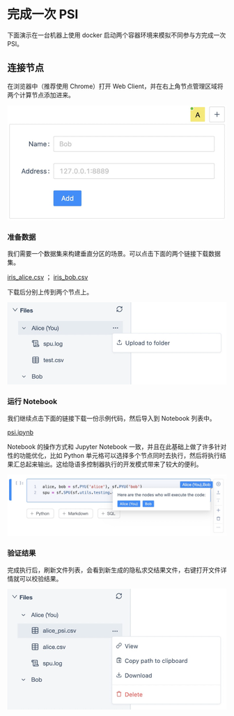 # 完成一次 PSI

下面演示在一台机器上使用 docker 启动两个容器环境来模拟不同参与方完成一次 PSI。

## 连接节点

在浏览器中（推荐使用 Chrome）打开 Web Client，并在右上角节点管理区域将两个计算节点添加进来。

![image.png](./images/node.png)

### 准备数据

我们需要一个数据集来构建垂直分区的场景。可以点击下面的两个链接下载数据集。

[iris_alice.csv](../examples/psi/iris_alice.csv) ； [iris_bob.csv](../examples/psi/iris_bob.csv)

下载后分别上传到两个节点上。

![image.png](./images/file.png)

### 运行 Notebook

我们继续点击下面的链接下载一份示例代码，然后导入到 Notebook 列表中。

[psi.ipynb](../examples/psi/psi.ipynb)

Notebook 的操作方式和 Jupyter Notebook 一致，并且在此基础上做了许多针对性的功能优化，比如 Python 单元格可以选择多个节点同时去执行，然后将执行结果汇总起来输出。这给隐语多控制器执行的开发模式带来了较大的便利。

![image.png](./images/code.png)

### 验证结果

完成执行后，刷新文件列表，会看到新生成的隐私求交结果文件，右键打开文件详情就可以校验结果。

![image.png](./images/result.png)
